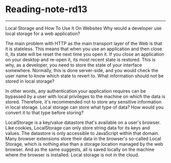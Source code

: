 # Reading-note-rd13
<hr>

Local Storage and How To Use It On Websites
Why would a developer use local storage for a web application?

The main problem with HTTP as the main transport layer of the Web is that it is stateless. This means that when you use an application and then close it, its state will be reset the next time you open it. If you close an application on your desktop and re-open it, its most recent state is restored. This is why, as a developer, you need to store the state of your interface somewhere. Normally, this is done server-side, and you would check the user name to know which state to revert to.
What information should not be stored in local storage?

In other words, any authentication your application requires can be bypassed by a user with local privileges to the machine on which the data is stored. Therefore, it's recommended not to store any sensitive information in local storage.
Local storage can store what type of data? How would you convert it to that type before storing?

LocalStorage is a key/value datastore that's available on a user's browser. Like cookies, LocalStorage can only store string data for its keys and values. The datastore is only accessible to JavaScript within that domain. Many browser extensions store their data in the browser's so-called Local Storage, which is nothing else than a storage location managed by the web browser. And as the same suggests, all is saved locally on the machine where the browser is installed. Local storage is not in the cloud.
